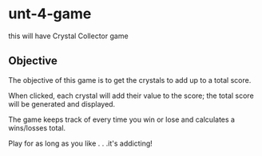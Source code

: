 # unt-4-game
this will have Crystal Collector game

## Objective
The objective of this game is to get the crystals to add up to a total score.

When clicked, each crystal will add their value to the score; the total score will be generated and displayed.

The game keeps track of every time you win or lose and calculates a wins/losses total.

Play for as long as you like . . .it's addicting!